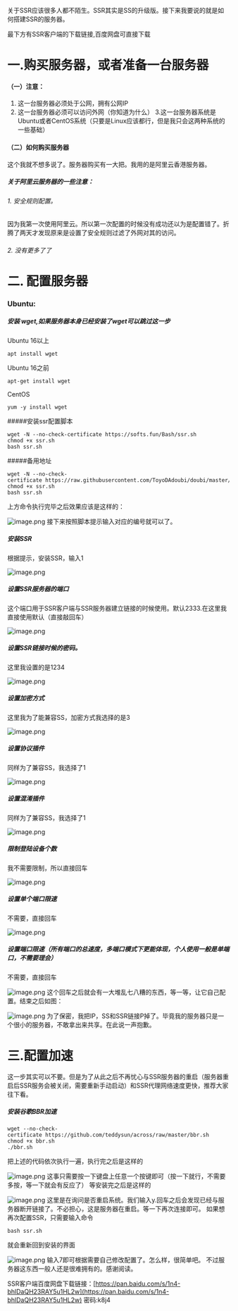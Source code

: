 关于SSR应该很多人都不陌生。SSR其实是SS的升级版。接下来我要说的就是如何搭建SSR的服务器。

最下方有SSR客户端的下载链接,百度网盘可直接下载

# 一.购买服务器，或者准备一台服务器
#### （一）注意：
1. 这一台服务器必须处于公网，拥有公网IP
2. 这一台服务器必须可以访问外网（你知道为什么）
3.这一台服务器系统是Ubuntu或者CentOS系统（只要是Linux应该都行，但是我只会这两种系统的一些基础）
#### （二）如何购买服务器
这个我就不想多说了。服务器购买有一大把。我用的是阿里云香港服务器。
##### 关于阿里云服务器的一些注意：
###### 1. 安全规则配置。
因为我第一次使用阿里云。所以第一次配置的时候没有成功还以为是配置错了。折腾了两天才发现原来是设置了安全规则过滤了外网对其的访问。
###### 2. 没有更多了了
# 二. 配置服务器
### Ubuntu:
##### 安装 wget,如果服务器本身已经安装了wget可以跳过这一步
Ubuntu 16以上
```terminal
apt install wget
```
Ubuntu 16之前
```terminal
apt-get install wget
```
CentOS
```terminal
yum -y install wget
```
#####安装ssr配置脚本

```terminal
wget -N --no-check-certificate https://softs.fun/Bash/ssr.sh
chmod +x ssr.sh
bash ssr.sh
```
#####备用地址

```terminal
wget -N --no-check-certificate https://raw.githubusercontent.com/ToyoDAdoubi/doubi/master/ssr.sh
chmod +x ssr.sh
bash ssr.sh
```
上方命令执行完毕之后效果应该是这样的：

![image.png](http://upload-images.jianshu.io/upload_images/6245842-c61be6d239fd67b8.png?imageMogr2/auto-orient/strip%7CimageView2/2/w/1240)
接下来按照脚本提示输入对应的编号就可以了。
##### 安装SSR
根据提示，安装SSR，输入1

![image.png](http://upload-images.jianshu.io/upload_images/6245842-60fd159675c8042b.png?imageMogr2/auto-orient/strip%7CimageView2/2/w/1240)

##### 设置SSR服务器的端口
这个端口用于SSR客户端与SSR服务器建立链接的时候使用。默认2333.在这里我直接使用默认（直接敲回车）

![image.png](http://upload-images.jianshu.io/upload_images/6245842-66b14c7d81e6ded1.png?imageMogr2/auto-orient/strip%7CimageView2/2/w/1240)
##### 设置SSR链接时候的密码。
这里我设置的是1234

![image.png](http://upload-images.jianshu.io/upload_images/6245842-5cba2d1cd6acd98e.png?imageMogr2/auto-orient/strip%7CimageView2/2/w/1240)
##### 设置加密方式
这里我为了能兼容SS，加密方式我选择的是3

![image.png](http://upload-images.jianshu.io/upload_images/6245842-18f33a5b3fac95ad.png?imageMogr2/auto-orient/strip%7CimageView2/2/w/1240)
##### 设置协议插件
同样为了兼容SS，我选择了1

![image.png](http://upload-images.jianshu.io/upload_images/6245842-ee8e3943d44afb5d.png?imageMogr2/auto-orient/strip%7CimageView2/2/w/1240)
##### 设置混淆插件
同样为了兼容SS，我选择了1

![image.png](http://upload-images.jianshu.io/upload_images/6245842-de7bbcd207d35201.png?imageMogr2/auto-orient/strip%7CimageView2/2/w/1240)
##### 限制登陆设备个数
我不需要限制，所以直接回车

![image.png](http://upload-images.jianshu.io/upload_images/6245842-8c0fac4bca1c8a78.png?imageMogr2/auto-orient/strip%7CimageView2/2/w/1240)
##### 设置单个端口限速
不需要，直接回车

![image.png](http://upload-images.jianshu.io/upload_images/6245842-ae7fe036f74bca1d.png?imageMogr2/auto-orient/strip%7CimageView2/2/w/1240)
##### 设置端口限速（所有端口的总速度，多端口模式下更能体现，个人使用一般是单端口，不需要理会）
不需要，直接回车

![image.png](http://upload-images.jianshu.io/upload_images/6245842-b11c869d20319366.png?imageMogr2/auto-orient/strip%7CimageView2/2/w/1240)
这个回车之后就会有一大堆乱七八糟的东西，等一等，让它自己配置。结束之后如图：

![image.png](http://upload-images.jianshu.io/upload_images/6245842-a0f12abc144bf3ac.png?imageMogr2/auto-orient/strip%7CimageView2/2/w/1240)
为了保密，我把IP，SS和SSR链接P掉了。毕竟我的服务器只是一个很小的服务器，不敢拿出来共享。在此说一声抱歉。
# 三.配置加速
这一步其实可以不要。但是为了从此之后不再忧心与SSR服务器的重启（服务器重启后SSR服务会被关闭，需要重新手动启动）和SSR代理网络速度更快，推荐大家往下看。
##### 安装谷歌BBR加速
```terminal
wget --no-check-certificate https://github.com/teddysun/across/raw/master/bbr.sh
chmod +x bbr.sh
./bbr.sh
```
把上述的代码依次执行一遍，执行完之后是这样的

![image.png](http://upload-images.jianshu.io/upload_images/6245842-efa9703df1b9363b.png?imageMogr2/auto-orient/strip%7CimageView2/2/w/1240)
这事只需要按一下键盘上任意一个按键即可（按一下就行，不需要多按，等一下就会有反应了）
等安装完之后是这样的

![image.png](http://upload-images.jianshu.io/upload_images/6245842-5bf4cb40ea037fa8.png?imageMogr2/auto-orient/strip%7CimageView2/2/w/1240)
这里是在询问是否重启系统。我们输入y.回车之后会发现已经与服务器断开链接了。不必担心，这是服务器在重启。等一下再次连接即可。
如果想再次配置SSR，只需要输入命令
```terminal
bash ssr.sh
```
就会重新回到安装的界面

![image.png](http://upload-images.jianshu.io/upload_images/6245842-e5b70e039cb0b0d5.png?imageMogr2/auto-orient/strip%7CimageView2/2/w/1240)
输入7即可根据需要自己修改配置了。怎么样，很简单吧。
不过服务器这东西一般人还是很难拥有的。感谢阅读。

SSR客户端百度网盘下载链接：[https://pan.baidu.com/s/1n4-bhlDaQH23RAY5u1HL2w](https://pan.baidu.com/s/1n4-bhlDaQH23RAY5u1HL2w)  密码:k8j4
